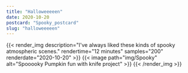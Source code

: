 ```yaml
---
title: "Halloweeeeen"
date: 2020-10-20
postcard: "Spooky_postcard"
slug: "halloweeeeen"
---
```


{{< render_img
  description="I've always liked these kinds of spooky atmospheric scenes." 
  rendertime="12 minutes" 
  samples="200"
  renderdate="2020-10-20" >}}
{{< image path="img/Spooky" alt="Spooooky Pumpkin fun with knife project" >}}
{{< /render_img >}}


